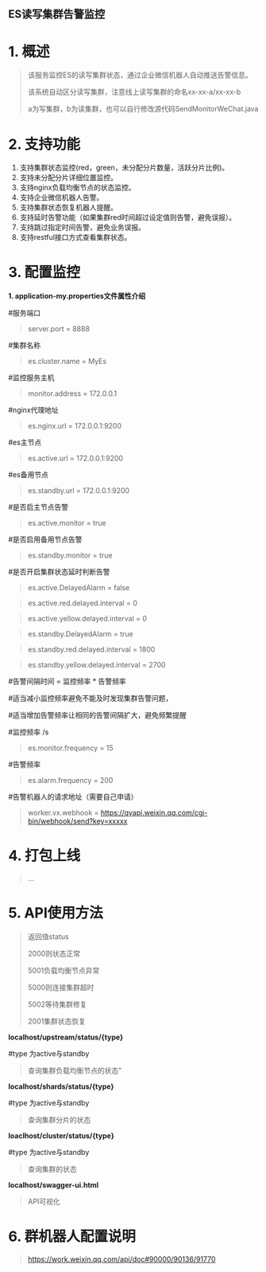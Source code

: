 ES读写集群告警监控
---

# 1. 概述
> 该服务监控ES的读写集群状态，通过企业微信机器人自动推送告警信息。
>
> 该系统自动区分读写集群，注意线上读写集群的命名xx-xx-a/xx-xx-b
>
> a为写集群，b为读集群，也可以自行修改源代码SendMonitorWeChat.java

# 2. 支持功能
1. 支持集群状态监控(red，green，未分配分片数量，活跃分片比例)。
2. 支持未分配分片详细位置监控。
3. 支持nginx负载均衡节点的状态监控。
4. 支持企业微信机器人告警。
5. 支持集群状态恢复机器人提醒。
6. 支持延时告警功能（如果集群red时间超过设定值则告警，避免误报）。
7. 支持跳过指定时间告警，避免业务误报。
8. 支持restful接口方式查看集群状态。


# 3. 配置监控
**1. application-my.properties文件属性介绍**

\#服务端口
>server.port = 8888

\#集群名称
>es.cluster.name = MyEs

\#监控服务主机
>monitor.address = 172.0.0.1

\#nginx代理地址
>es.nginx.url = 172.0.0.1:9200    

\#es主节点
>es.active.url = 172.0.0.1:9200

\#es备用节点
>es.standby.url = 172.0.0.1:9200

\#是否启主节点告警
>es.active.monitor = true

\#是否启用备用节点告警
>es.standby.monitor = true

\#是否开启集群状态延时判断告警
>es.active.DelayedAlarm = false

>es.active.red.delayed.interval = 0

>es.active.yellow.delayed.interval = 0

>es.standby.DelayedAlarm = true 

>es.standby.red.delayed.interval = 1800

>es.standby.yellow.delayed.interval = 2700

\#告警间隔时间 = 监控频率 * 告警频率

\#适当减小监控频率避免不能及时发现集群告警问题，

\#适当增加告警频率让相同的告警间隔扩大，避免频繁提醒

\#监控频率 /s
>es.monitor.frequency = 15

\#告警频率
>es.alarm.frequency = 200

\#告警机器人的请求地址（需要自己申请）
>worker.vx.webhook = https://qyapi.weixin.qq.com/cgi-bin/webhook/send?key=xxxxx 


# 4. 打包上线

>... 

# 5. API使用方法

>   返回值status
>
>   2000则状态正常
>
>   5001负载均衡节点异常
>
>   5000则连接集群超时
>
>   5002等待集群修复
>
>   2001集群状态恢复

**localhost/upstream/status/{type}**

\#type 为active与standby
>   查询集群负载均衡节点的状态" 
>

**localhost/shards/status/{type}**

\#type 为active与standby

> 查询集群分片的状态

**loaclhost/cluster/status/{type}**

\#type 为active与standby

> 查询集群的状态

**localhost/swagger-ui.html**

>API可视化

# 6. 群机器人配置说明
>https://work.weixin.qq.com/api/doc#90000/90136/91770